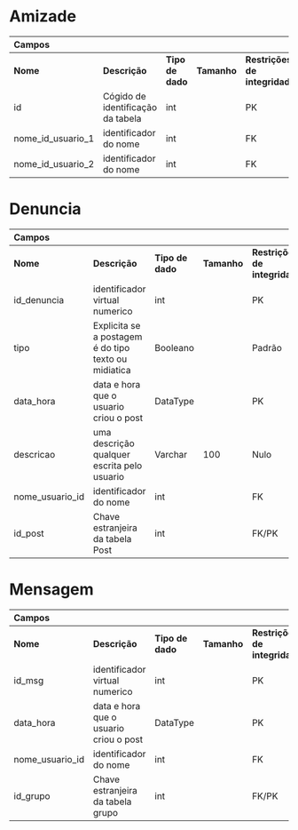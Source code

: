 # Amizade
|Campos | | | | |
|:-------|:------- | :------- | :------- | :------- |
|  **Nome**  | **Descrição** |  **Tipo de dado**  | **Tamanho** |  **Restrições de integridade**  |
| id | Cógido de identificação da tabela | int |  | PK |
| nome_id_usuario_1 | identificador do nome | int |  | FK |
| nome_id_usuario_2 | identificador do nome | int |  | FK |

# Denuncia
|Campos | | | | |
|:-------|:------- | :------- | :------- | :------- |
|  **Nome**  | **Descrição** |  **Tipo de dado**  | **Tamanho** |  **Restrições de integridade**  |
| id_denuncia | identificador virtual numerico | int | | PK |
| tipo | Explicita se a postagem é do tipo texto ou midiatica | Booleano | |  Padrão |
| data_hora |  data e hora que o usuario criou o post | DataType | | PK |
| descricao | uma descrição qualquer escrita pelo usuario | Varchar | 100 | Nulo |
| nome_usuario_id | identificador do nome | int |  | FK |
| id_post | Chave estranjeira da tabela Post | int | |  FK/PK |

# Mensagem
|Campos | | | | |
|:-------|:------- | :------- | :------- | :------- |
|  **Nome**  | **Descrição** |  **Tipo de dado**  | **Tamanho** |  **Restrições de integridade**  |
| id_msg | identificador virtual numerico | int | | PK |
| data_hora |  data e hora que o usuario criou o post | DataType | | PK |
| nome_usuario_id | identificador do nome | int |  | FK |
| id_grupo | Chave estranjeira da tabela grupo | int | |  FK/PK |
